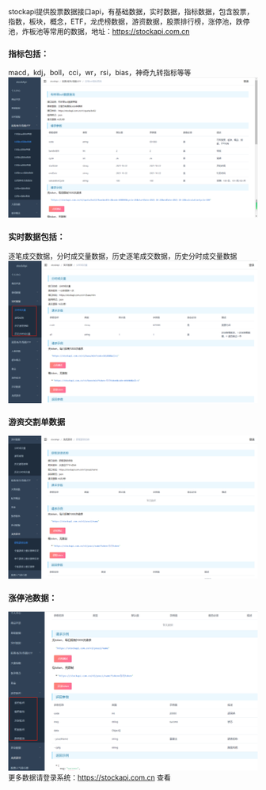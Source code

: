 stockapi提供股票数据接口api，有基础数据，实时数据，指标数据，包含股票，指数，板块，概念，ETF，龙虎榜数据，游资数据，股票排行榜，涨停池，跌停池，炸板池等常用的数据，地址：https://stockapi.com.cn
### 指标包括：
macd，kdj，boll，cci，wr，rsi，bias，神奇九转指标等等
![img.png](img.png)
### 实时数据包括：
逐笔成交数据，分时成交量数据，历史逐笔成交数据，历史分时成交量数据
![img_1.png](img_1.png)
### 游资交割单数据
![img_2.png](img_2.png)
### 涨停池数据：
![img_3.png](img_3.png)
更多数据请登录系统：https://stockapi.com.cn 查看